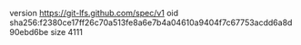 version https://git-lfs.github.com/spec/v1
oid sha256:f2380ce17ff26c70a513fe8a6e7b4a04610a9404f7c67753acdd6a8d90ebd6be
size 4111
